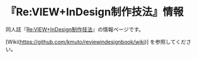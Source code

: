 # 『Re:VIEW+InDesign制作技法』情報

同人誌『[Re:VIEW+InDesign制作技法](http://review.kmuto.jp/)』の情報ページです。

[Wiki(https://github.com/kmuto/reviewindesignbook/wiki)] を参照してください。
